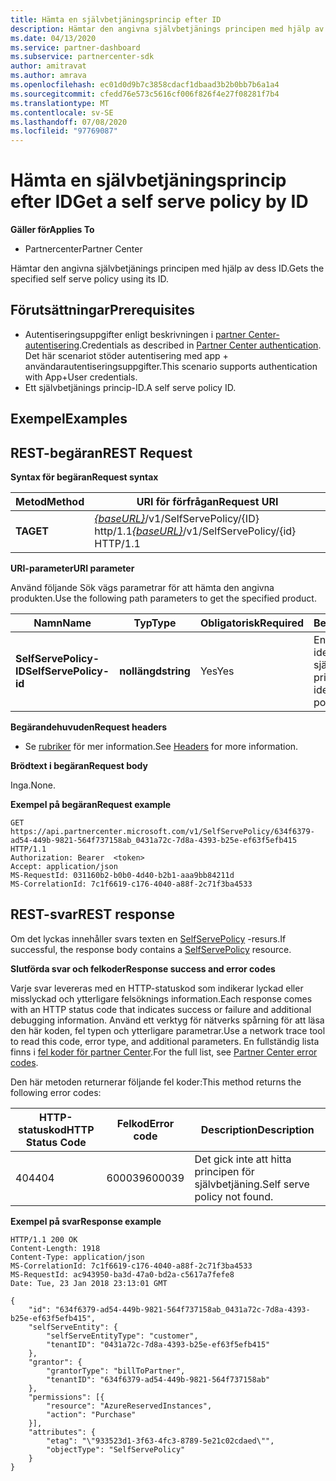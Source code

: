 ```yaml
---
title: Hämta en självbetjäningsprincip efter ID
description: Hämtar den angivna självbetjänings principen med hjälp av dess ID.
ms.date: 04/13/2020
ms.service: partner-dashboard
ms.subservice: partnercenter-sdk
author: amitravat
ms.author: amrava
ms.openlocfilehash: ec01d0d9b7c3858cdacf1dbaad3b2b0bb7b6a1a4
ms.sourcegitcommit: cfedd76e573c5616cf006f826f4e27f08281f7b4
ms.translationtype: MT
ms.contentlocale: sv-SE
ms.lasthandoff: 07/08/2020
ms.locfileid: "97769087"
---
```

# <a name="get-a-self-serve-policy-by-id"></a><span data-ttu-id="1532d-103">Hämta en självbetjäningsprincip efter ID</span><span class="sxs-lookup"><span data-stu-id="1532d-103">Get a self serve policy by ID</span></span>

<span data-ttu-id="1532d-104">**Gäller för**</span><span class="sxs-lookup"><span data-stu-id="1532d-104">**Applies To**</span></span>

- <span data-ttu-id="1532d-105">Partnercenter</span><span class="sxs-lookup"><span data-stu-id="1532d-105">Partner Center</span></span>

<span data-ttu-id="1532d-106">Hämtar den angivna självbetjänings principen med hjälp av dess ID.</span><span class="sxs-lookup"><span data-stu-id="1532d-106">Gets the specified self serve policy using its ID.</span></span>

## <a name="prerequisites"></a><span data-ttu-id="1532d-107">Förutsättningar</span><span class="sxs-lookup"><span data-stu-id="1532d-107">Prerequisites</span></span>

- <span data-ttu-id="1532d-108">Autentiseringsuppgifter enligt beskrivningen i [partner Center-autentisering](partner-center-authentication.md).</span><span class="sxs-lookup"><span data-stu-id="1532d-108">Credentials as described in [Partner Center authentication](partner-center-authentication.md).</span></span> <span data-ttu-id="1532d-109">Det här scenariot stöder autentisering med app + användarautentiseringsuppgifter.</span><span class="sxs-lookup"><span data-stu-id="1532d-109">This scenario supports authentication with App+User credentials.</span></span>
- <span data-ttu-id="1532d-110">Ett självbetjänings princip-ID.</span><span class="sxs-lookup"><span data-stu-id="1532d-110">A self serve policy ID.</span></span>

## <a name="examples"></a><span data-ttu-id="1532d-111">Exempel</span><span class="sxs-lookup"><span data-stu-id="1532d-111">Examples</span></span>


## <a name="span-idrest_requestspan-idrest_requestspan-idrest_requestrest-request"></a><span data-ttu-id="1532d-112"><span id="REST_Request"/><span id="rest_request"/><span id="REST_REQUEST"/>REST-begäran</span><span class="sxs-lookup"><span data-stu-id="1532d-112"><span id="REST_Request"/><span id="rest_request"/><span id="REST_REQUEST"/>REST Request</span></span>

<span data-ttu-id="1532d-113">**Syntax för begäran**</span><span class="sxs-lookup"><span data-stu-id="1532d-113">**Request syntax**</span></span>

| <span data-ttu-id="1532d-114">Metod</span><span class="sxs-lookup"><span data-stu-id="1532d-114">Method</span></span>  | <span data-ttu-id="1532d-115">URI för förfrågan</span><span class="sxs-lookup"><span data-stu-id="1532d-115">Request URI</span></span>                                                                   |
|---------|-------------------------------------------------------------------------------|
| <span data-ttu-id="1532d-116">**TA**</span><span class="sxs-lookup"><span data-stu-id="1532d-116">**GET**</span></span> | <span data-ttu-id="1532d-117">[*{baseURL}*](partner-center-rest-urls.md)/v1/SelfServePolicy/{ID} http/1.1</span><span class="sxs-lookup"><span data-stu-id="1532d-117">[*{baseURL}*](partner-center-rest-urls.md)/v1/SelfServePolicy/{id} HTTP/1.1</span></span> |

<span data-ttu-id="1532d-118">**URI-parameter**</span><span class="sxs-lookup"><span data-stu-id="1532d-118">**URI parameter**</span></span>

<span data-ttu-id="1532d-119">Använd följande Sök vägs parametrar för att hämta den angivna produkten.</span><span class="sxs-lookup"><span data-stu-id="1532d-119">Use the following path parameters to get the specified product.</span></span>

| <span data-ttu-id="1532d-120">Namn</span><span class="sxs-lookup"><span data-stu-id="1532d-120">Name</span></span>                       | <span data-ttu-id="1532d-121">Typ</span><span class="sxs-lookup"><span data-stu-id="1532d-121">Type</span></span>         | <span data-ttu-id="1532d-122">Obligatorisk</span><span class="sxs-lookup"><span data-stu-id="1532d-122">Required</span></span> | <span data-ttu-id="1532d-123">Beskrivning</span><span class="sxs-lookup"><span data-stu-id="1532d-123">Description</span></span>                                                     |
|----------------------------|--------------|----------|-----------------------------------------------------------------|
| <span data-ttu-id="1532d-124">**SelfServePolicy-ID**</span><span class="sxs-lookup"><span data-stu-id="1532d-124">**SelfServePolicy-id**</span></span>     | <span data-ttu-id="1532d-125">**nollängd**</span><span class="sxs-lookup"><span data-stu-id="1532d-125">**string**</span></span>   | <span data-ttu-id="1532d-126">Yes</span><span class="sxs-lookup"><span data-stu-id="1532d-126">Yes</span></span>      | <span data-ttu-id="1532d-127">En sträng som identifierar den självbetjänings principen.</span><span class="sxs-lookup"><span data-stu-id="1532d-127">A string that identifies the self serve policy.</span></span>                 |

<span data-ttu-id="1532d-128">**Begärandehuvuden**</span><span class="sxs-lookup"><span data-stu-id="1532d-128">**Request headers**</span></span>

- <span data-ttu-id="1532d-129">Se [rubriker](headers.md) för mer information.</span><span class="sxs-lookup"><span data-stu-id="1532d-129">See [Headers](headers.md) for more information.</span></span>

<span data-ttu-id="1532d-130">**Brödtext i begäran**</span><span class="sxs-lookup"><span data-stu-id="1532d-130">**Request body**</span></span>

<span data-ttu-id="1532d-131">Inga.</span><span class="sxs-lookup"><span data-stu-id="1532d-131">None.</span></span>

<span data-ttu-id="1532d-132">**Exempel på begäran**</span><span class="sxs-lookup"><span data-stu-id="1532d-132">**Request example**</span></span>

```http
GET https://api.partnercenter.microsoft.com/v1/SelfServePolicy/634f6379-ad54-449b-9821-564f737158ab_0431a72c-7d8a-4393-b25e-ef63f5efb415 HTTP/1.1
Authorization: Bearer  <token>
Accept: application/json
MS-RequestId: 031160b2-b0b0-4d40-b2b1-aaa9bb84211d
MS-CorrelationId: 7c1f6619-c176-4040-a88f-2c71f3ba4533
```

## <a name="rest-response"></a><span data-ttu-id="1532d-133">REST-svar</span><span class="sxs-lookup"><span data-stu-id="1532d-133">REST response</span></span>

<span data-ttu-id="1532d-134">Om det lyckas innehåller svars texten en [SelfServePolicy](self-serve-policy-resources.md#selfservepolicy) -resurs.</span><span class="sxs-lookup"><span data-stu-id="1532d-134">If successful, the response body contains a [SelfServePolicy](self-serve-policy-resources.md#selfservepolicy) resource.</span></span>

<span data-ttu-id="1532d-135">**Slutförda svar och felkoder**</span><span class="sxs-lookup"><span data-stu-id="1532d-135">**Response success and error codes**</span></span>

<span data-ttu-id="1532d-136">Varje svar levereras med en HTTP-statuskod som indikerar lyckad eller misslyckad och ytterligare felsöknings information.</span><span class="sxs-lookup"><span data-stu-id="1532d-136">Each response comes with an HTTP status code that indicates success or failure and additional debugging information.</span></span> <span data-ttu-id="1532d-137">Använd ett verktyg för nätverks spårning för att läsa den här koden, fel typen och ytterligare parametrar.</span><span class="sxs-lookup"><span data-stu-id="1532d-137">Use a network trace tool to read this code, error type, and additional parameters.</span></span> <span data-ttu-id="1532d-138">En fullständig lista finns i [fel koder för partner Center](error-codes.md).</span><span class="sxs-lookup"><span data-stu-id="1532d-138">For the full list, see [Partner Center error codes](error-codes.md).</span></span>

<span data-ttu-id="1532d-139">Den här metoden returnerar följande fel koder:</span><span class="sxs-lookup"><span data-stu-id="1532d-139">This method returns the following error codes:</span></span>

| <span data-ttu-id="1532d-140">HTTP-statuskod</span><span class="sxs-lookup"><span data-stu-id="1532d-140">HTTP Status Code</span></span>     | <span data-ttu-id="1532d-141">Felkod</span><span class="sxs-lookup"><span data-stu-id="1532d-141">Error code</span></span>   | <span data-ttu-id="1532d-142">Description</span><span class="sxs-lookup"><span data-stu-id="1532d-142">Description</span></span>                                                                |
|----------------------|--------------|----------------------------------------------------------------------------|
| <span data-ttu-id="1532d-143">404</span><span class="sxs-lookup"><span data-stu-id="1532d-143">404</span></span>                  | <span data-ttu-id="1532d-144">600039</span><span class="sxs-lookup"><span data-stu-id="1532d-144">600039</span></span>       | <span data-ttu-id="1532d-145">Det gick inte att hitta principen för självbetjäning.</span><span class="sxs-lookup"><span data-stu-id="1532d-145">Self serve policy not found.</span></span>                                                     |

<span data-ttu-id="1532d-146">**Exempel på svar**</span><span class="sxs-lookup"><span data-stu-id="1532d-146">**Response example**</span></span>

```http
HTTP/1.1 200 OK
Content-Length: 1918
Content-Type: application/json
MS-CorrelationId: 7c1f6619-c176-4040-a88f-2c71f3ba4533
MS-RequestId: ac943950-ba3d-47a0-bd2a-c5617a7fefe8
Date: Tue, 23 Jan 2018 23:13:01 GMT

{
    "id": "634f6379-ad54-449b-9821-564f737158ab_0431a72c-7d8a-4393-b25e-ef63f5efb415",
    "selfServeEntity": {
        "selfServeEntityType": "customer",
        "tenantID": "0431a72c-7d8a-4393-b25e-ef63f5efb415"
    },
    "grantor": {
        "grantorType": "billToPartner",
        "tenantID": "634f6379-ad54-449b-9821-564f737158ab"
    },
    "permissions": [{
        "resource": "AzureReservedInstances",
        "action": "Purchase"
    }],
    "attributes": {
        "etag": "\"933523d1-3f63-4fc3-8789-5e21c02cdaed\"",
        "objectType": "SelfServePolicy"
    }
}
```